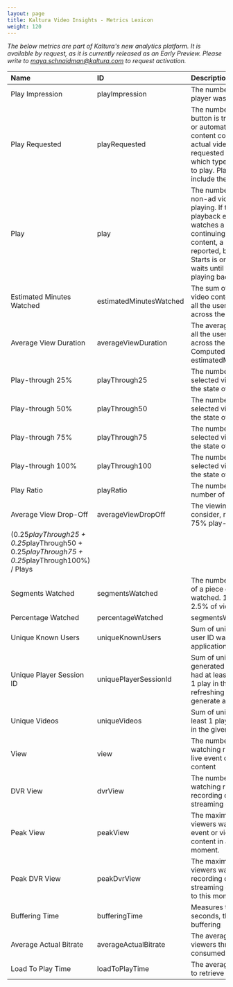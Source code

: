 ```yaml
---
layout: page
title: Kaltura Video Insights - Metrics Lexicon
weight: 120
---
```


*The below metrics are part of Kaltura's new analytics platform.*
*It is available by request, as it is currently released as an Early Preview.*
*Please write to maya.schnaidman@kaltura.com to request activation.*

| Name     | ID     | Description
|:---|:---|:---|
|Play Impression|	playImpression|	The number of times the video player was loaded.|
|Play Requested |playRequested |The number of times that the "Play" button is triggered either manually or automatically. The requested content could be ad content or the actual video content.A plays requested is counted regardless of which type of content is requested to play. Plays requested will not include the Replay event.|
|Play	|play	|The number of times that actual non-ad video content starts playing. If the user initiates the playback experience and only watches a pre-roll ad without continuing on to the actual video content, a Plays Requested event is reported, but not a Play. Video Starts is only recorded if the user waits until the actual video starts playing back.|
|Estimated Minutes Watched|	estimatedMinutesWatched|	The sum of minutes that actual video content were watched across all the users viewing this content across the different platforms.|
|Average View Duration|	averageViewDuration	|The average time watched across all the users viewing this content across the different platforms. Computed by: estimatedMinutesWatched/60/plays|
|Play-through 25%	|playThrough25	|The number of video plays for the selected video assets that reached the state of 25% of completion.|
|Play-through 50%	|playThrough50	|The number of video plays for the selected video assets that reached the state of 50% of completion.|
|Play-through 75%	|playThrough75 |	The number of video plays for the selected video assets that reached the state of 75% of completion.|
|Play-through 100%|	playThrough100|	The number of video plays for the selected video assets that reached the state of 100% of completion.|
|Play Ratio	|playRatio|	The number of Plays divided by the number of Player Impressions|
|Average View Drop-Off	|averageViewDropOff	|The viewing drop percentage to consider, relatively, 25%, 50%, 75% play-through weights.
(0.25*playThrough25 + 0.25*playThrough50 + 0.25*playThrough75 + 0.25*playThrough100%) / Plays|
|Segments Watched |segmentsWatched |	The number of times each segment of a piece of video content is watched. 1 segment is defined as 2.5% of video length.|
|Percentage Watched |percentageWatched|	segmentsWatched*2.5|
|Unique Known Users	|uniqueKnownUsers	|Sum of unique users, for which a user ID was passed to player by application/publisher|
|Unique Player Session ID	|uniquePlayerSessionId|	Sum of unique session ids generated by Kaltura player that had at least 1 player impression or 1 play in the given timeframe, refreshing the embedding page will generate a new ID.|
|Unique Videos|	uniqueVideos	|Sum of unique entries that had at least 1 player impression or 1 play in the given timeframe|
|View	|view	|The number of people that are watching right now a broadcast / live event or viewing on-demand content|
|DVR View|	dvrView	|The number of people that are watching right now a digital video recording of a broadcast / live streaming event|
|Peak View|	peakView	|The maximum number of real-time viewers watched a broadcast / live event or viewing on-demand content in any given minute to this moment.|
|Peak DVR View|	peakDvrView|	The maximum number of real-time viewers watched a digital video recording of a broadcast / live streaming event in any given minute to this moment.|
|Buffering Time	|bufferingTime	|Measures the average time, in seconds, that viewers experienced buffering|
|Average Actual Bitrate |averageActualBitrate	|The average bitrate (kbps) all viewers through all devices, consumed content during the event.|
|Load To Play Time|	loadToPlayTime	|The average time it took a watcher to retrieve playback of a given entry|
